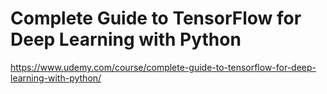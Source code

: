 # Complete Guide to TensorFlow for Deep Learning with Python
https://www.udemy.com/course/complete-guide-to-tensorflow-for-deep-learning-with-python/
